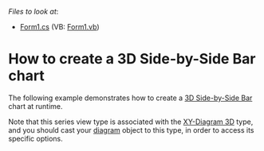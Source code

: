 <!-- default file list -->
*Files to look at*:

* [Form1.cs](./CS/Series_3DBarChart/Form1.cs) (VB: [Form1.vb](./VB/Series_3DBarChart/Form1.vb))
<!-- default file list end -->
# How to create a 3D Side-by-Side Bar chart

The following example demonstrates how to create a [3D Side-by-Side Bar](https://docs.devexpress.com/WindowsForms/3421/controls-and-libraries/chart-control/series-views/3d-series-views/bar-series-views/side-by-side-bar-chart?p=netframework) chart at runtime.

Note that this series view type is associated with the [XY-Diagram 3D](https://docs.devexpress.com/WindowsForms/5909/controls-and-libraries/chart-control/diagram/xy-diagram-3d?p=netframework) type, and you should cast your [diagram](https://docs.devexpress.com/WindowsForms/5778/controls-and-libraries/chart-control/diagram?p=netframework) object to this type, in order to access its specific options.
